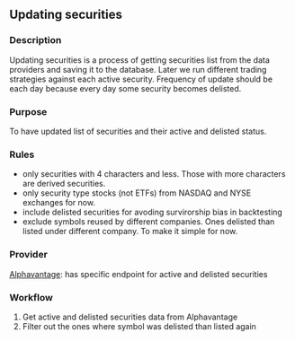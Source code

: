 ## Updating securities

### Description

Updating securities is a process of getting securities list from the data providers and saving it to the database.
Later we run different trading strategies against each active security.
Frequency of update should be each day because every day some security becomes delisted.

### Purpose

To have updated list of securities and their active and delisted status.

### Rules

- only securities with 4 characters and less. Those with more characters are derived securities.
- only security type stocks (not ETFs) from NASDAQ and NYSE exchanges for now.
- include delisted securities for avoding survirorship bias in backtesting
- exclude symbols reused by different companies. Ones delisted than listed under different company. To make it simple for now.

### Provider

[Alphavantage](https://www.alphavantage.co/documentation/#listing-status): has specific endpoint for active and delisted securities

### Workflow

1. Get active and delisted securities data from Alphavantage
2. Filter out the ones where symbol was delisted than listed again
